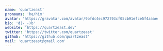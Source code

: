 ```yaml
---
name: 'quartzeast'
pronouns: 'he/him'
avatar: 'https://gravatar.com/avatar/9bfdc4ec972793cf05cb91efce5f4aaaec2a0da1bf4ec34dad0913f1d845faf6.webp?size=256'
bio: 'd(-_-)b'
website: 'https://quartzeast.dev'
twitter: 'https://twitter.com/quartzeast'
github: 'https://github.com/quartzeast'
mail: 'quartzeast@gmail.com'
---
```

